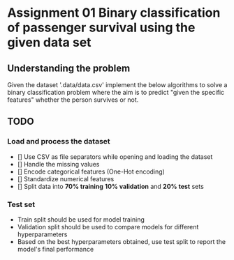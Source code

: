 # Assignment 01 Binary classification of passenger survival using the given data set

## Understanding the problem
Given the dataset '.data/data.csv' implement the below algorithms to solve a binary classification problem where the aim is to predict "given the specific features" whether the person survives or not.

## TODO

### Load and process the dataset
- [] Use CSV as file separators while opening and loading the dataset
- [] Handle the missing values
- [] Encode categorical features (One-Hot encoding)
- [] Standardize numerical features
- [] Split data into **70% training** **10% validation** and **20% test** sets

### Test set
- Train split  should be used for model training
- Validation split should be used to compare models for different hyperparameters
- Based on the best hyperparameters obtained, use test split to report the model's final performance

